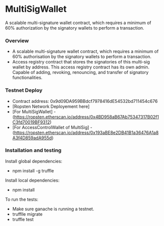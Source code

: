 # MultiSigWallet
A scalable multi-signature wallet contract, which requires a minimum of 60% authorization by the signatory wallets to perform a transaction.

### Overview

- A scalable multi-signature wallet contract, which requires a minimum of 60% authorisation by the signatory wallets to perform a transaction. 
- Access registry contract that stores the signatories of this multi-sig wallet by address. This access registry contract has its own admin. Capable of adding, revoking, renouncing, and transfer of signatory functionalities.

### Testnet Deploy

- Contract address: 0x9d09DA959BBdcf7978416dE54532bd711454c676
- [Ropsten Network Deployement here]
- [For MultiSigWallet] - (https://ropsten.etherscan.io/address/0x4BD958aB67Ab75347317B02f1C3fd70019BF9312)
- [For AccessControlWallet of MultiSig] - (https://ropsten.etherscan.io/address/0x193aBE8e2DB41B1a36476A1a8A3f4D859adA955d)

### Installation and testing

Install global dependencies:

- npm install -g truffle

Install local dependencies:

- npm install

To run the tests:
- Make sure ganache is running a testnet.
- trufflle migrate
- truffle test
